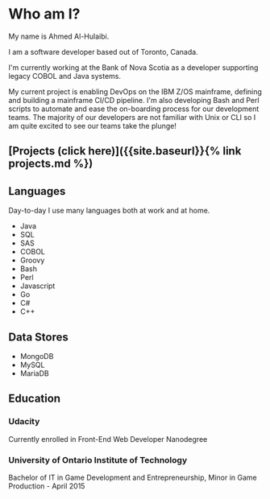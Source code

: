 # Who am I?
My name is Ahmed Al-Hulaibi. 

I am a software developer based out of Toronto, Canada.

I'm currently working at the Bank of Nova Scotia as a developer supporting legacy COBOL and Java systems. 

My current project is enabling DevOps on the IBM Z/OS mainframe, defining and building a mainframe CI/CD pipeline. I'm also developing Bash and Perl scripts to automate and ease the on-boarding process for our development teams. The majority of our developers are not familiar with Unix or CLI so I am quite excited to see our teams take the plunge!

## [Projects (click here)]({{site.baseurl}}{% link projects.md %})

## Languages
Day-to-day I use many languages both at work and at home.
- Java
- SQL
- SAS
- COBOL
- Groovy
- Bash
- Perl
- Javascript
- Go
- C#
- C++

## Data Stores
- MongoDB
- MySQL
- MariaDB

## Education
### Udacity
Currently enrolled in Front-End Web Developer Nanodegree

### University of Ontario Institute of Technology
Bachelor of IT in Game Development and Entrepreneurship, Minor in Game Production - April 2015
